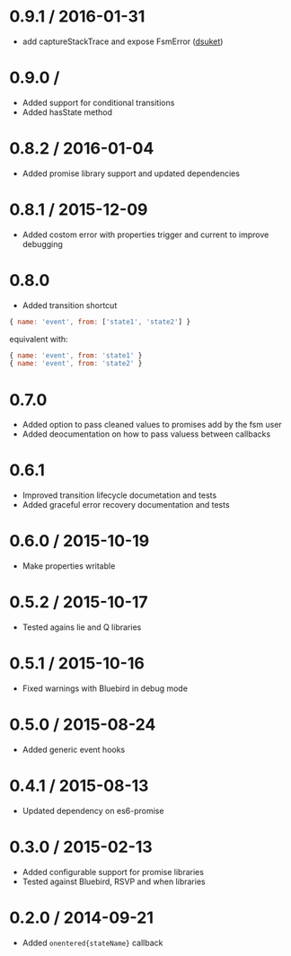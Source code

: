 # 0.9.1 / 2016-01-31

* add captureStackTrace and expose FsmError ([dsuket](https://github.com/dsuket))

# 0.9.0 /

* Added support for conditional transitions
* Added hasState method

# 0.8.2 / 2016-01-04

* Added promise library support and updated dependencies

# 0.8.1 / 2015-12-09

* Added costom error with properties trigger and current to improve debugging

# 0.8.0

* Added transition shortcut

```javascript
{ name: 'event', from: ['state1', 'state2'] }
```

equivalent with:

```javascript
{ name: 'event', from: 'state1' }
{ name: 'event', from: 'state2' }
```

# 0.7.0

* Added option to pass cleaned values to promises add by the fsm user
* Added deocumentation on how to pass valuess between callbacks

# 0.6.1

* Improved transition lifecycle documetation and tests
* Added graceful error recovery documentation and tests

# 0.6.0 / 2015-10-19

* Make properties writable

# 0.5.2 / 2015-10-17

* Tested agains lie and Q libraries

# 0.5.1 / 2015-10-16

* Fixed warnings with Bluebird in debug mode

# 0.5.0 / 2015-08-24

* Added generic event hooks

# 0.4.1 / 2015-08-13

* Updated dependency on es6-promise

# 0.3.0 / 2015-02-13

* Added configurable support for promise libraries
* Tested against Bluebird, RSVP and when libraries

# 0.2.0 / 2014-09-21

* Added ```onentered{stateName}``` callback
